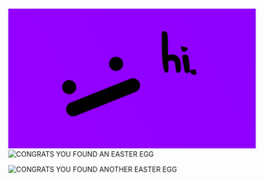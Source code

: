 ![Hi I do stuff](GithubBackground.jpg)
![CONGRATS YOU FOUND AN EASTER EGG](https://github-readme-stats.vercel.app/api?username=SynchronousDev&count_private=true&include_all_commits=true&show_icons=true&bg_color=0d1117&title_color=005ff6&text_color=01f6be&icon_color=f3f700)

![CONGRATS YOU FOUND ANOTHER EASTER EGG](https://github-readme-stats.vercel.app/api/top-langs/?username=SynchronousDev&layout=compact&bg_color=0d1117&title_color=005ff6&text_color=01f6be&icon_color=f3f700)
